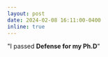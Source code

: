 ```yaml
---
layout: post
date: 2024-02-08 16:11:00-0400
inline: true
---
```


"I passed **Defense for my Ph.D**"
